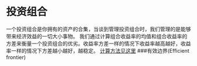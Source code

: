 # 投资组合
一个投资组合是你拥有的资产的合集，当谈到管理投资组合时，我们管理的是能够带来经济效益的一切大小事物。
我们通过计算组合收益率的均值和组合收益率的方差来衡量一个投资组合的优劣。收益率方差一样的情况下收益率越高越好，收益率一样的情况下方差越小越好，越稳定。
[计算方法见这里](http://www.zhihu.com/question/21900860)
###有效边界(Efficient frontier)


